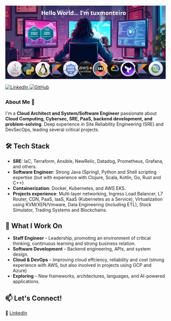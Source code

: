 ![welcome](assets/banner.png)

<a href="https://linkedin.com/in/marcelotmonteiro" target="_blank">
<img src="https://img.shields.io/badge/linkedin-%231E77B5.svg?&style=for-the-badge&logo=linkedin&logoColor=white" alt="LinkedIn" style="margin-bottom: 5px;" />
</a>  
<a href="https://github.com/tuxmonteiro" target="_blank">
<img src="https://img.shields.io/badge/github-%2324292e.svg?&style=for-the-badge&logo=github&logoColor=white" alt="GitHub" style="margin-bottom: 5px;" />
</a>  

### About Me 🚀  

I'm a **Cloud Architect and System/Software Engineer** passionate about **Cloud Computing, Cybersec, SRE, PaaS, backend development, and problem-solving**. Deep experience in Site Reliability Engineering (SRE) and DevSecOps, leading several critical projects.

## 🛠 Tech Stack  

- **SRE**: IaC, Terraform, Ansible, NewRelic, Datadog, Prometheus, Grafana, and others.
- **Software Engineer**: Strong Java (Spring), Python and Shell scripting expertise (but with experience with Clojure, Scala, Kotlin, Go, Rust and C++)
- **Containerization**: Docker, Kubernetes, and AWS EKS.
- **Projects experience**: Multi-layer networking, Ingress Load Balancer, L7 Router, CDN, PaaS, IaaS, KaaS (Kubernetes as a Service), Virtualization using KVM/XEN/Vmware, Data Engineering (including ETL), Stock Simulator, Trading Systems and Blockchains.

## 🔹 What I Work On  

- **Staff Engineer** - Leadership, promoting an environment of critical thinking, continuous learning and strong business relation.
- **Software Development** – Backend engineering, APIs, and system design.
- **Cloud & DevOps** – Improving cloud effciency, reliability and cost (strong experience with AWS, but also involved in projects using GCP and Azure)
- **Exploring** – New frameworks, architectures, languages, and AI-powered applications.  

## 📫 Let's Connect!  

💼 [LinkedIn](https://linkedin.com/in/marcelotmonteiro)  
